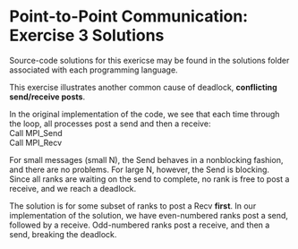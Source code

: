 # Point-to-Point Communication: Exercise 3 Solutions

Source-code solutions for this exericse may be found in the solutions folder associated with each programming language.

This exercise illustrates another common cause of deadlock, **conflicting send/receive posts**.

In the original implementation of the code, we see that each time through the loop, all processes post a send and then a receive:  
Call MPI_Send  
Call MPI_Recv  

For small messages (small N), the Send behaves in a nonblocking fashion, and there are no problems.   For large N, however, the Send is blocking.  Since all ranks are waiting on the send to complete, no rank is free to post a receive, and we reach a deadlock.

The solution is for some subset of ranks to post a Recv **first**.  In our implementation of the solution, we have even-numbered ranks post a send, followed by a receive.   Odd-numbered ranks post a receive, and then a send, breaking the deadlock.




